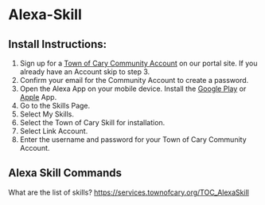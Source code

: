 # Alexa-Skill
## Install Instructions:

1. Sign up for a [Town of Cary Community Account](https://services.townofcary.org/CommunitiesSelfReg) on our portal site.  If you already have an Account skip to step 3.
2. Confirm your email for the Community Account to create a password.
3. Open the Alexa App on your mobile device. Install the [Google Play](https://play.google.com/store/apps/details?id=com.amazon.dee.app&hl=en) or [Apple](https://itunes.apple.com/ca/app/amazon-alexa/id944011620?mt=8) App.
4. Go to the Skills Page.
5. Select My Skills.
6. Select the Town of Cary Skill for installation.
7. Select Link Account.
8. Enter the username and password for your Town of Cary Community Account.

## Alexa Skill Commands
What are the list of skills?
https://services.townofcary.org/TOC_AlexaSkill
